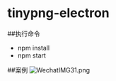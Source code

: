 # tinypng-electron
##执行命令
- npm install
- npm start

##案例
![WechatIMG31.png](https://upload-images.jianshu.io/upload_images/7078301-aa31ee926953fa35.png?imageMogr2/auto-orient/strip%7CimageView2/2/w/340)
